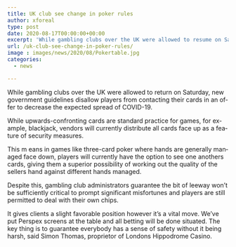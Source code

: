 ```yaml
---
title: UK club see change in poker rules
author: xforeal 
type: post
date: 2020-08-17T00:00:00+00:00
excerpt: 'While gambling clubs over the UK were allowed to resume on Saturday, new government guidelines restrict players from contacting their cards in an offer to lessen the likely spread of COVID-19 '
url: /uk-club-see-change-in-poker-rules/
image : images/news/2020/08/Pokertable.jpg
categories:
  - news

---
```

<span lang="EN-ZA">While gambling clubs over the UK were allowed to return on Saturday, new government guidelines disallow players from contacting their cards in an offer to decrease the expected spread of COVID-19. </span>

<span lang="EN-ZA">While upwards-confronting cards are standard practice for games, for example, blackjack, vendors will currently distribute all cards face up as a feature of security measures. </span>

<span lang="EN-ZA">This m </span><span lang="EN-ZA">eans in games like three-card poker where hands are generally managed face down, players will currently have the option to see one anothers cards, giving them a superior possibility of working out the quality of the sellers hand against different hands managed. </span>

<span lang="EN-ZA">Despite this, gambling club administrators guarantee the bit of leeway won&#8217;t be sufficiently critical to prompt significant misfortunes and players are still permitted to deal with their own chips. </span>

<span lang="EN-ZA">It gives clients a slight favorable position however it&#8217;s a vital move. We&#8217;ve put Perspex screens at the table and all betting will be done situated. The key thing is to guarantee everybody has a sense of safety without it being harsh, said Simon Thomas, proprietor of Londons Hippodrome Casino. </span>